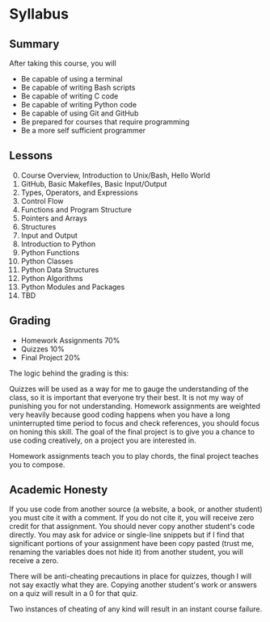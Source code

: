 # Syllabus

## Summary

After taking this course, you will
* Be capable of using a terminal
* Be capable of writing Bash scripts
* Be capable of writing C code
* Be capable of writing Python code
* Be capable of using Git and GitHub
* Be prepared for courses that require programming
* Be a more self sufficient programmer

## Lessons

0. Course Overview, Introduction to Unix/Bash, Hello World
1. GitHub, Basic Makefiles, Basic Input/Output
2. Types, Operators, and Expressions
3. Control Flow
4. Functions and Program Structure
5. Pointers and Arrays
6. Structures
7. Input and Output
9. Introduction to Python
10. Python Functions
11. Python Classes
12. Python Data Structures
13. Python Algorithms
14. Python Modules and Packages
15. TBD

## Grading

* Homework Assignments 70%
* Quizzes 10%
* Final Project 20%

The logic behind the grading is this:

Quizzes will be used as a way for me to gauge the understanding of the class,
so it is important that everyone try their best.  It is not my way of punishing
you for not understanding.  Homework assignments are weighted very heavily
because good coding happens when you have a long uninterrupted time period to
focus and check references, you should focus on honing this skill.  The goal
of the final project is to give you a chance to use coding creatively, on a
project you are interested in.

Homework assignments teach you to play chords, the final project teaches you to
compose.

## Academic Honesty

If you use code from another source (a website, a book, or another student) you
must cite it with a comment.  If you do not cite it, you will receive zero
credit for that assignment.  You should never copy another student's code
directly.  You may ask for advice or single-line snippets but if I find that
significant portions of your assignment have been copy pasted (trust me,
renaming the variables does not hide it) from another student, you will receive
a zero.

There will be anti-cheating precautions in place for quizzes, though I will not
say exactly what they are.  Copying another student's work or answers on a quiz
will result in a 0 for that quiz.

Two instances of cheating of any kind will result in an instant course failure.
